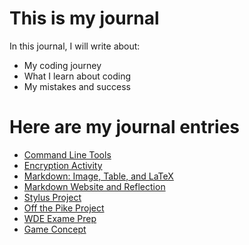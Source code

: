 # This is my journal

In this journal, I will write about:

- My coding journey
- What I learn about coding
- My mistakes and success

# Here are my journal entries

- [Command Line Tools](entries/entrie01.md)
- [Encryption Activity](entries/entrie02.md)
- [Markdown: Image, Table, and LaTeX](entries/entrie03.md)
- [Markdown Website and Reflection](entries/entrie04.md)
- [Stylus Project](entries/entrie05.md)
- [Off the Pike Project](entries/entrie06.md)
- [WDE Exame Prep](entries/exam_prep.md)
- [Game Concept](entries/entrie07.md)
